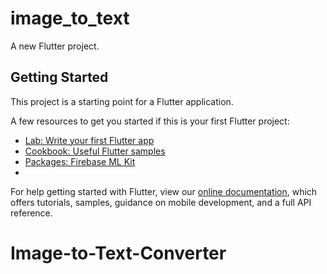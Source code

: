 # image_to_text

A new Flutter project.

## Getting Started

This project is a starting point for a Flutter application.

A few resources to get you started if this is your first Flutter project:

- [Lab: Write your first Flutter app](https://flutter.dev/docs/get-started/codelab)
- [Cookbook: Useful Flutter samples](https://flutter.dev/docs/cookbook)
- [Packages: Firebase ML Kit](https://pub.dev/packages/mlkit)
- 
For help getting started with Flutter, view our
[online documentation](https://flutter.dev/docs), which offers tutorials,
samples, guidance on mobile development, and a full API reference.
# Image-to-Text-Converter
